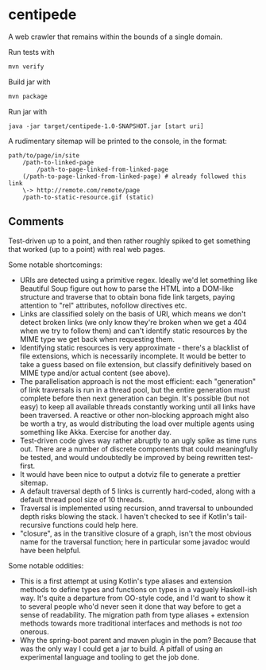# centipede

A web crawler that remains within the bounds of a single domain.

Run tests with

```bash
mvn verify
```

Build jar with

```bash
mvn package
```

Run jar with

```
java -jar target/centipede-1.0-SNAPSHOT.jar [start uri]
```

A rudimentary sitemap will be printed to the console, in the format:

```
path/to/page/in/site
    /path-to-linked-page
        /path-to-page-linked-from-linked-page
    (/path-to-page-linked-from-linked-page) # already followed this link
    \-> http://remote.com/remote/page
    /path-to-static-resource.gif (static)
```

## Comments

Test-driven up to a point, and then rather roughly spiked to get something that worked (up to a point) with real web pages.

Some notable shortcomings:

* URIs are detected using a primitive regex. Ideally we'd let something like Beautiful Soup figure out how to parse the HTML into a DOM-like structure and traverse that to obtain bona fide link targets, paying attention to "rel" attributes, nofollow directives etc.
* Links are classified solely on the basis of URI, which means we don't detect broken links (we only know they're broken when we get a 404 when we try to follow them) and can't identify static resources by the MIME type we get back when requesting them.
* Identifying static resources is very approximate - there's a blacklist of file extensions, which is necessarily incomplete. It would be better to take a guess based on file extension, but classify definitively based on MIME type and/or actual content (see above).
* The parallelisation approach is not the most efficient: each "generation" of link traversals is run in a thread pool, but the entire generation must complete before then next generation can begin. It's possible (but not easy) to keep all available threads constantly working until all links have been traversed. A reactive or other non-blocking approach might also be worth a try, as would distributing the load over multiple agents using something like Akka. Exercise for another day.
* Test-driven code gives way rather abruptly to an ugly spike as time runs out. There are a number of discrete components that could meaningfully be tested, and would undoubtedly be improved by being rewritten test-first.
* It would have been nice to output a dotviz file to generate a prettier sitemap.
* A default traversal depth of 5 links is currently hard-coded, along with a default thread pool size of 10 threads.
* Traversal is implemented using recursion, annd traversal to unbounded depth risks blowing the stack. I haven't checked to see if Kotlin's tail-recursive functions could help here.
* "closure", as in the transitive closure of a graph, isn't the most obvious name for the traversal function; here in particular some javadoc would have been helpful.

Some notable oddities:

* This is a first attempt at using Kotlin's type aliases and extension methods to define types and functions on types in a vaguely Haskell-ish way. It's quite a departure from OO-style code, and I'd want to show it to several people who'd never seen it done that way before to get a sense of readability. The migration path from type aliases + extension methods towards more traditional interfaces and methods is not *too* onerous.
* Why the spring-boot parent and maven plugin in the pom? Because that was the only way I could get a jar to build. A pitfall of using an experimental language and tooling to get the job done.
